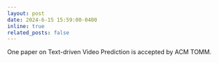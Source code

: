 ```yaml
---
layout: post
date: 2024-6-15 15:59:00-0400
inline: true
related_posts: false
---
```

   One paper on Text-driven Video Prediction is accepted by ACM TOMM. 
